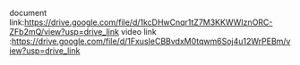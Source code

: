 document link:https://drive.google.com/file/d/1kcDHwCnqr1tZ7M3KKWWIznORC-ZFb2mQ/view?usp=drive_link
video link :https://drive.google.com/file/d/1FxusIeCBBvdxM0tqwm6Soj4u12WrPEBm/view?usp=drive_link
